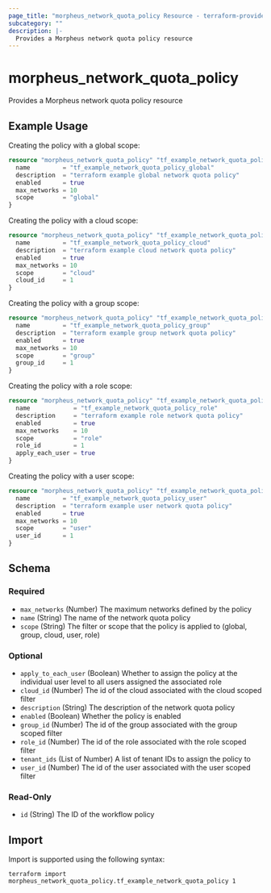```yaml
---
page_title: "morpheus_network_quota_policy Resource - terraform-provider-morpheus"
subcategory: ""
description: |-
  Provides a Morpheus network quota policy resource
---
```


# morpheus_network_quota_policy

Provides a Morpheus network quota policy resource

## Example Usage

Creating the policy with a global scope:

```terraform
resource "morpheus_network_quota_policy" "tf_example_network_quota_policy_global" {
  name         = "tf_example_network_quota_policy_global"
  description  = "terraform example global network quota policy"
  enabled      = true
  max_networks = 10
  scope        = "global"
}
```

Creating the policy with a cloud scope:

```terraform
resource "morpheus_network_quota_policy" "tf_example_network_quota_policy_cloud" {
  name         = "tf_example_network_quota_policy_cloud"
  description  = "terraform example cloud network quota policy"
  enabled      = true
  max_networks = 10
  scope        = "cloud"
  cloud_id     = 1
}
```

Creating the policy with a group scope:

```terraform
resource "morpheus_network_quota_policy" "tf_example_network_quota_policy_group" {
  name         = "tf_example_network_quota_policy_group"
  description  = "terraform example group network quota policy"
  enabled      = true
  max_networks = 10
  scope        = "group"
  group_id     = 1
}
```

Creating the policy with a role scope:

```terraform
resource "morpheus_network_quota_policy" "tf_example_network_quota_policy_role" {
  name            = "tf_example_network_quota_policy_role"
  description     = "terraform example role network quota policy"
  enabled         = true
  max_networks    = 10
  scope           = "role"
  role_id         = 1
  apply_each_user = true
}
```

Creating the policy with a user scope:

```terraform
resource "morpheus_network_quota_policy" "tf_example_network_quota_policy_user" {
  name         = "tf_example_network_quota_policy_user"
  description  = "terraform example user network quota policy"
  enabled      = true
  max_networks = 10
  scope        = "user"
  user_id      = 1
}
```

<!-- schema generated by tfplugindocs -->
## Schema

### Required

- `max_networks` (Number) The maximum networks defined by the policy
- `name` (String) The name of the network quota policy
- `scope` (String) The filter or scope that the policy is applied to (global, group, cloud, user, role)

### Optional

- `apply_to_each_user` (Boolean) Whether to assign the policy at the individual user level to all users assigned the associated role
- `cloud_id` (Number) The id of the cloud associated with the cloud scoped filter
- `description` (String) The description of the network quota policy
- `enabled` (Boolean) Whether the policy is enabled
- `group_id` (Number) The id of the group associated with the group scoped filter
- `role_id` (Number) The id of the role associated with the role scoped filter
- `tenant_ids` (List of Number) A list of tenant IDs to assign the policy to
- `user_id` (Number) The id of the user associated with the user scoped filter

### Read-Only

- `id` (String) The ID of the workflow policy

## Import

Import is supported using the following syntax:

```shell
terraform import morpheus_network_quota_policy.tf_example_network_quota_policy 1
```
